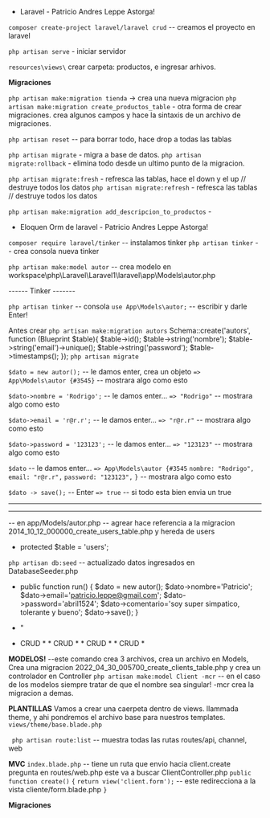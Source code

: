 *  Laravel - Patricio Andres Leppe Astorga!

`composer create-project laravel/laravel crud` -- creamos el proyecto en laravel

`php artisan serve` - iniciar servidor

`resources\views\`
crear carpeta: productos, e ingresar arhivos.


**Migraciones**

`php artisan make:migration tienda` -> crea una nueva migracion
`php artisan make:migration create_productos_table` - otra forma de crear migraciones. crea algunos campos y hace la sintaxis de un archivo de migraciones.

`php artisan reset` -- para borrar todo, hace drop a todas las tablas

`php artisan migrate` - migra a base de datos.
`php artisan migrate:rollback` - elimina todo desde un ultimo punto de la migracion.

`php artisan migrate:fresh` - refresca las tablas, hace el down y el up // destruye todos los datos
`php artisan migrate:refresh` - refresca las tablas // destruye todos los datos

`php artisan make:migration add_descripcion_to_productos` -


* Eloquen Orm de laravel - Patricio Andres Leppe Astorga!

`composer require laravel/tinker` -- instalamos tinker
`php artisan tinker` -- crea consola nueva tinker

`php artisan make:model autor` -- crea modelo en workspace\php\Laravel\Laravel1\laravel\app\Models\autor.php

------ Tinker -------

`php artisan tinker` -- consola
`use App\Models\autor;` -- escribir y darle Enter!


Antes crear
`php artisan make:migration autors`
    Schema::create('autors', function (Blueprint $table){
        $table->id();
        $table->string('nombre');
        $table->string('email')->unique();
        $table->string('password');
        $table->timestamps();
    });
`php artisan migrate`



`$dato = new autor();` -- le damos enter, crea un objeto
`=> App\Models\autor {#3545}` -- mostrara algo como esto

`$dato->nombre = 'Rodrigo';` -- le damos enter...
`=> "Rodrigo"` -- mostrara algo como esto

`$dato->email = 'r@r.r';` -- le damos enter...
`=> "r@r.r"` -- mostrara algo como esto

`$dato->password = '123123';` -- le damos enter...
`=> "123123"` -- mostrara algo como esto


`$dato` -- le damos enter...
`=> App\Models\autor {#3545`
     `nombre: "Rodrigo",`
     `email: "r@r.r",`
     `password: "123123",`
   `}` -- mostrara algo como esto


`$dato -> save();` -- Enter
`=> true` -- si todo esta bien envia un true

------------------------------------------------------------------------------------------
------------------------------------------------------------------------------------------


-- en app/Models/autor.php
-- agrear hace referencia a la migracion 2014_10_12_000000_create_users_table.php y hereda de users
* protected $table = 'users';


`php artisan db:seed` -- actualizado datos ingresados en DatabaseSeeder.php
* public function run()
    {
        $dato = new autor();
        $dato->nombre='Patricio';
        $dato->email='patricio.leppe@gmail.com';
        $dato->password='abril1524';
        $dato->comentario='soy super simpatico, tolerante y bueno';
        $dato->save();
    }
* "


* CRUD * * CRUD * * CRUD * * CRUD *

**MODELOS!**
--este comando crea 3 archivos, crea un archivo en Models, Crea una migracion 2022_04_30_005700_create_clients_table.php y crea un controlador en Controller
`php artisan make:model Client -mcr` -- en el caso de los modelos siempre tratar de que el nombre sea singular! -mcr crea la migracion a demas.


**PLANTILLAS**
Vamos a crear una caerpeta dentro de views. llammada theme, y ahi pondremos el archivo base para nuestros templates.
`views/theme/base.blade.php`

` php artisan route:list` -- muestra todas las rutas routes/api, channel, web

**MVC**
`index.blade.php` -- tiene un ruta que envio hacia client.create pregunta en routes/web.php este va a buscar ClientController.php
`public function create()`
`{`
   `return view('client.form');` -- este redirecciona a la vista cliente/form.blade.php
`}`



**Migraciones**


<!--  -->

